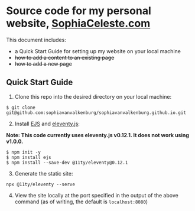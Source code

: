 # Source code for my personal website, [SophiaCeleste.com](https://www.sophiaceleste.com)

This document includes:
- a Quick Start Guide for setting up my website on your local machine
- ~~how to add a content to an existing page~~
- ~~how to add a new page~~


## Quick Start Guide

1. Clone this repo into the desired directory on your local machine:
```
$ git clone git@github.com:sophiavanvalkenburg/sophiavanvalkenburg.github.io.git
```
2. Install [EJS](https://ejs.co/) and [eleventy.js](https://www.11ty.dev/):

**Note: This code currently uses eleventy.js v0.12.1. It does not work using v1.0.0.**
```
$ npm init -y
$ npm install ejs
$ npm install --save-dev @11ty/eleventy@0.12.1
```


3. Generate the static site:
```
npx @11ty/eleventy --serve
```
4. View the site locally at the port specified in the output of the above command (as of writing, the default is `localhost:8080`) 
